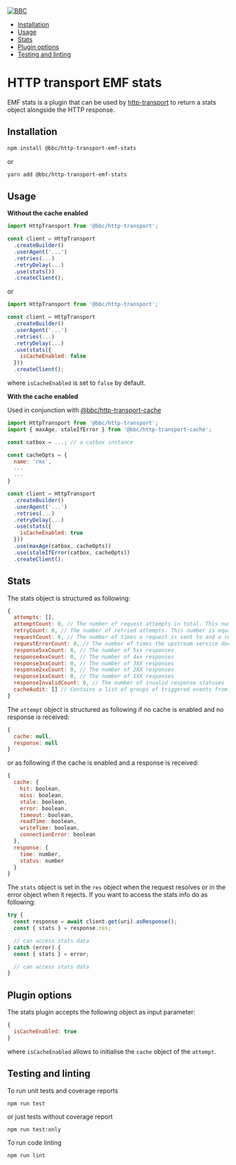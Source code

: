 [![BBC](https://circleci.com/gh/bbc/http-transport-emf-stats.svg?style=shield)](https://app.circleci.com/pipelines/github/bbc/http-transport-emf-stats?branch=master)

* [Installation](#installation)
* [Usage](#usage)
* [Stats](#stats)
* [Plugin options](#plugin-options)
* [Testing and linting](#testing-and-linting)

# HTTP transport EMF stats

EMF stats is a plugin that can be used by [http-transport](https://github.com/bbc/http-transport) to return a stats object alongside the HTTP response.

## Installation

```bash
npm install @bbc/http-transport-emf-stats
```

or

```bash
yarn add @bbc/http-transport-emf-stats
```

## Usage

**Without the cache enabled**

```js
import HttpTransport from '@bbc/http-transport';

const client = HttpTransport
  .createBuilder()
  .userAgent('...')
  .retries(...)
  .retryDelay(...)
  .use(stats())
  .createClient();
```

or

```js
import HttpTransport from '@bbc/http-transport';

const client = HttpTransport
  .createBuilder()
  .userAgent('...')
  .retries(...)
  .retryDelay(...)
  .use(stats({
    isCacheEnabled: false
  }))
  .createClient();
```

where `isCacheEnabled` is set to `false` by default.

**With the cache enabled**

Used in conjunction with [@bbc/http-transport-cache](https://github.com/bbc/http-transport-cache)

```js
import HttpTransport from '@bbc/http-transport';
import { maxAge, staleIfError } from '@bbc/http-transport-cache';

const catbox = ...; // a catbox instance

const cacheOpts = {
  name: 'rms',
  ...
  ...
}

const client = HttpTransport
  .createBuilder()
  .userAgent('...')
  .retries(...)
  .retryDelay(...)
  .use(stats({
    isCacheEnabled: true
  }))
  .use(maxAge(catbox, cacheOpts))
  .use(staleIfError(catbox, cacheOpts))
  .createClient();
```

## Stats

The stats object is structured as following:

```js
{
  attempts: [],
  attemptCount: 0, // The number of request attempts in total. This number is equal to "attempts.length".
  retryCount: 0, // The number of retried attempts. This number is equal to "attemptCount - 1".
  requestCount: 0, // The number of times a request is sent to and a response is received from the upstream
  requestErrorCount: 0, // The number of times the upstream service doesn't respond
  response5xxCount: 0, // The number of 5xx responses
  response4xxCount: 0, // The number of 4xx responses
  response3xxCount: 0, // The number of 3XX responses
  response2xxCount: 0, // The number of 2XX responses
  response1xxCount: 0, // The number of 1XX responses
  responseInvalidCount: 0, // The number of invalid response statuses
  cacheAudit: [] // Contains a list of groups of triggered events from the cache. It is used for troubleshooting purposes
}
```

The `attempt` object is structured as following if no cache is enabled and no response is received:

```js
{
  cache: null,
  response: null
}
```

or as following if the cache is enabled and a response is received:

```js
{
  cache: {
    hit: boolean,
    miss: boolean,
    stale: boolean,
    error: boolean,
    timeout: boolean,
    readTime: boolean,
    writeTime: boolean,
    connectionError: boolean
  },
  response: {
    time: number,
    status: number
  }
}
```

The `stats` object is set in the `res` object when the request resolves or in the error object when it rejects. If you want to access the stats info do as following:

```js
try {
  const response = await client.get(uri).asResponse();
  const { stats } = response.res;

  // can access stats data
} catch (error) {
  const { stats } = error;

  // can access stats data
}
```

## Plugin options

The stats plugin accepts the following object as input parameter:

```js
{
  isCacheEnabled: true
}
```

where `isCacheEnabled` allows to initialise the `cache` object of the `attempt`.

## Testing and linting

To run unit tests and coverage reports

```
npm run test
```

or just tests without coverage report

```
npm run test:only
```

To run code linting

```
npm run lint
```
